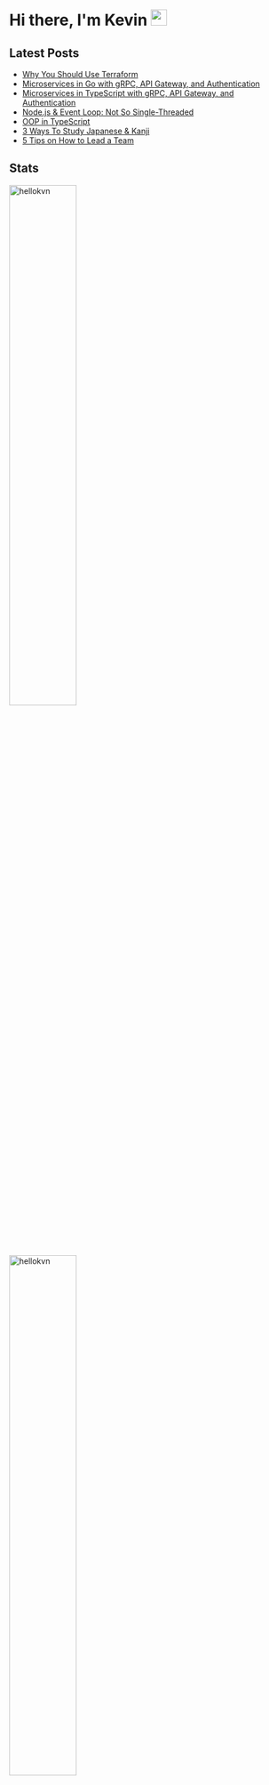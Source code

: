 # Hi there, I'm Kevin <img src="https://github.com/TheDudeThatCode/TheDudeThatCode/blob/master/Assets/Hi.gif" width="29px">

## Latest Posts

- [Why You Should Use Terraform](https://levelup.gitconnected.com/devops-why-you-should-use-terraform-667f0411e383)
- [Microservices in Go with gRPC, API Gateway, and Authentication](https://levelup.gitconnected.com/microservices-with-go-grpc-api-gateway-and-authentication-part-1-2-393ad9fc9d30)
- [Microservices in TypeScript with gRPC, API Gateway, and Authentication](https://levelup.gitconnected.com/nestjs-microservices-with-grpc-api-gateway-and-authentication-part-1-2-650009c03686)
- [Node.js & Event Loop: Not So Single-Threaded](https://blog.bitsrc.io/node-js-event-loop-and-multi-threading-e42e5fd16a77)
- [OOP in TypeScript](https://betterprogramming.pub/understand-object-oriented-programming-with-typescript-c4ff8afa40d)
- [3 Ways To Study Japanese & Kanji](https://medium.com/coffee-times/how-to-study-japanese-ef5989f391ab)
- [5 Tips on How to Lead a Team](https://javascript.plainenglish.io/5-tips-on-how-to-lead-a-tech-team-dffa080c0183)

## Stats

<p>
<img width="49%" src="https://github-readme-stats.vercel.app/api/top-langs?username=hellokvn&show_icons=true&theme=radical&locale=en&layout=compact&hide_border=true" alt="hellokvn" />
</p>
<p>
<img width="49%" src="https://github-readme-stats.vercel.app/api?username=hellokvn&show_icons=true&theme=radical&locale=en&hide_border=true" alt="hellokvn" />
</p>